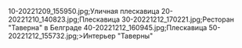 10-20221209_155950.jpg;Уличная плескавица
20-20221210_140823.jpg;Плескавица
30-20221212_170221.jpg;Ресторан "Таверна" в Белграде
40-20221212_160945.jpg;Плескавица
50-20221212_155732.jpg;>Интерьер "Таверны"